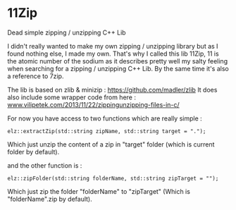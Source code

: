 # 11Zip
Dead simple zipping / unzipping C++ Lib

I didn't really wanted to make my own zipping / unzipping library but as I found nothing else, I made my own.
That's why I called this lib 11Zip, 11 is the atomic number of the sodium as it describes pretty well my salty feeling when searching for a zipping / unzipping C++ Lib.
By the same time it's also a reference to 7zip.

The lib is based on zlib & minizip : https://github.com/madler/zlib
It does also include some wrapper code from here : www.vilipetek.com/2013/11/22/zippingunzipping-files-in-c/

For now you have access to two functions which are really simple :

```
elz::extractZip(std::string zipName, std::string target = ".");
```

Which just unzip the content of a zip in "target" folder (which is current folder by default).

and the other function is : 

```
elz::zipFolder(std::string folderName, std::string zipTarget = "");
```

Which just zip the folder "folderName" to "zipTarget" (Which is "folderName".zip by default).
